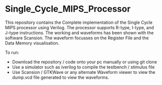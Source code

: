 # Single_Cycle_MIPS_Processor
This repository contains the Complete implementation of the Single Cycle MIPS processor using Verilog. The processor supports R-type, I-type, and J-type instructions. The working and waveforms  has been shown with the software Scansion. The waveform focusses on the Register File and the Data Memory visualisation. 

To run:

* Download the repository / code onto your pc  manually or using git clone 
* Use a simulator such as iverilog to compile the testbench / stimulus file
* Use Scansion / GTKWave or any alternate Waveform viewer to view the dump.vcd file generated to view the waveforms.

